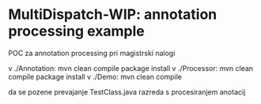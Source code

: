 # MultiDispatch-WIP: annotation processing example
POC za annotation processing pri magistrski nalogi


v ./Annotation: mvn clean compile package install
v ./Processor: mvn clean compile package install
v ./Demo: mvn clean compile

da se pozene prevajanje TestClass.java razreda s procesiranjem anotacij



